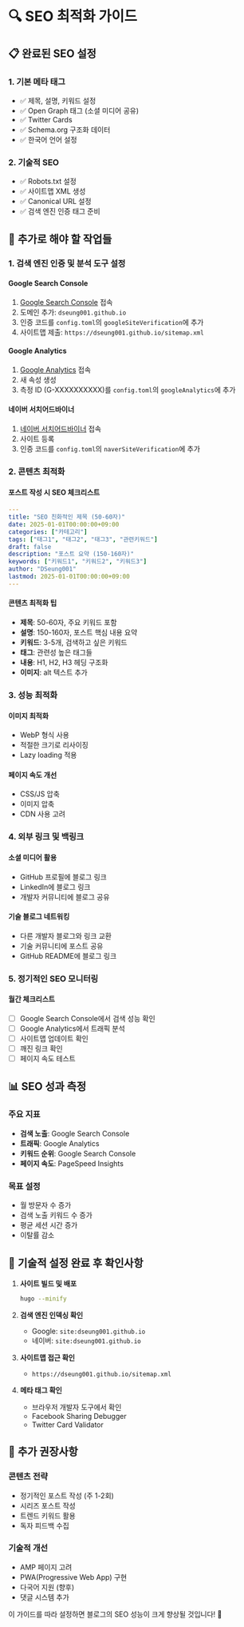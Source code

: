 # 🔍 SEO 최적화 가이드

## 📋 완료된 SEO 설정

### 1. 기본 메타 태그
- ✅ 제목, 설명, 키워드 설정
- ✅ Open Graph 태그 (소셜 미디어 공유)
- ✅ Twitter Cards
- ✅ Schema.org 구조화 데이터
- ✅ 한국어 언어 설정

### 2. 기술적 SEO
- ✅ Robots.txt 설정
- ✅ 사이트맵 XML 생성
- ✅ Canonical URL 설정
- ✅ 검색 엔진 인증 태그 준비

## 🚀 추가로 해야 할 작업들

### 1. 검색 엔진 인증 및 분석 도구 설정

#### Google Search Console
1. [Google Search Console](https://search.google.com/search-console) 접속
2. 도메인 추가: `dseung001.github.io`
3. 인증 코드를 `config.toml`의 `googleSiteVerification`에 추가
4. 사이트맵 제출: `https://dseung001.github.io/sitemap.xml`

#### Google Analytics
1. [Google Analytics](https://analytics.google.com/) 접속
2. 새 속성 생성
3. 측정 ID (G-XXXXXXXXXX)를 `config.toml`의 `googleAnalytics`에 추가

#### 네이버 서치어드바이너
1. [네이버 서치어드바이너](https://searchadvisor.naver.com/) 접속
2. 사이트 등록
3. 인증 코드를 `config.toml`의 `naverSiteVerification`에 추가

### 2. 콘텐츠 최적화

#### 포스트 작성 시 SEO 체크리스트
```yaml
---
title: "SEO 친화적인 제목 (50-60자)"
date: 2025-01-01T00:00:00+09:00
categories: ["카테고리"]
tags: ["태그1", "태그2", "태그3", "관련키워드"]
draft: false
description: "포스트 요약 (150-160자)"
keywords: ["키워드1", "키워드2", "키워드3"]
author: "DSeung001"
lastmod: 2025-01-01T00:00:00+09:00
---
```

#### 콘텐츠 최적화 팁
- **제목**: 50-60자, 주요 키워드 포함
- **설명**: 150-160자, 포스트 핵심 내용 요약
- **키워드**: 3-5개, 검색하고 싶은 키워드
- **태그**: 관련성 높은 태그들
- **내용**: H1, H2, H3 헤딩 구조화
- **이미지**: alt 텍스트 추가

### 3. 성능 최적화

#### 이미지 최적화
- WebP 형식 사용
- 적절한 크기로 리사이징
- Lazy loading 적용

#### 페이지 속도 개선
- CSS/JS 압축
- 이미지 압축
- CDN 사용 고려

### 4. 외부 링크 및 백링크

#### 소셜 미디어 활용
- GitHub 프로필에 블로그 링크
- LinkedIn에 블로그 링크
- 개발자 커뮤니티에 블로그 공유

#### 기술 블로그 네트워킹
- 다른 개발자 블로그와 링크 교환
- 기술 커뮤니티에 포스트 공유
- GitHub README에 블로그 링크

### 5. 정기적인 SEO 모니터링

#### 월간 체크리스트
- [ ] Google Search Console에서 검색 성능 확인
- [ ] Google Analytics에서 트래픽 분석
- [ ] 사이트맵 업데이트 확인
- [ ] 깨진 링크 확인
- [ ] 페이지 속도 테스트

## 📊 SEO 성과 측정

### 주요 지표
- **검색 노출**: Google Search Console
- **트래픽**: Google Analytics
- **키워드 순위**: Google Search Console
- **페이지 속도**: PageSpeed Insights

### 목표 설정
- 월 방문자 수 증가
- 검색 노출 키워드 수 증가
- 평균 세션 시간 증가
- 이탈률 감소

## 🔧 기술적 설정 완료 후 확인사항

1. **사이트 빌드 및 배포**
   ```bash
   hugo --minify
   ```

2. **검색 엔진 인덱싱 확인**
   - Google: `site:dseung001.github.io`
   - 네이버: `site:dseung001.github.io`

3. **사이트맵 접근 확인**
   - `https://dseung001.github.io/sitemap.xml`

4. **메타 태그 확인**
   - 브라우저 개발자 도구에서 확인
   - Facebook Sharing Debugger
   - Twitter Card Validator

## 📝 추가 권장사항

### 콘텐츠 전략
- 정기적인 포스트 작성 (주 1-2회)
- 시리즈 포스트 작성
- 트렌드 키워드 활용
- 독자 피드백 수집

### 기술적 개선
- AMP 페이지 고려
- PWA(Progressive Web App) 구현
- 다국어 지원 (향후)
- 댓글 시스템 추가

이 가이드를 따라 설정하면 블로그의 SEO 성능이 크게 향상될 것입니다! 🚀 
